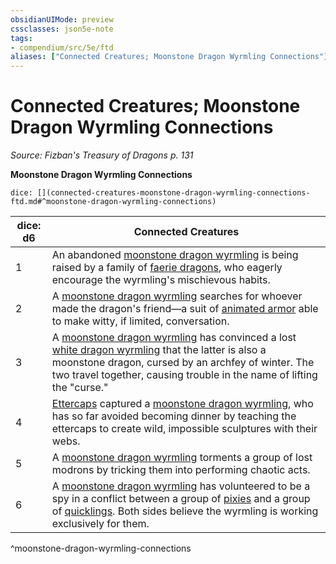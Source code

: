 ```yaml
---
obsidianUIMode: preview
cssclasses: json5e-note
tags:
- compendium/src/5e/ftd
aliases: ["Connected Creatures; Moonstone Dragon Wyrmling Connections"]
---
```

# Connected Creatures; Moonstone Dragon Wyrmling Connections
*Source: Fizban's Treasury of Dragons p. 131* 

**Moonstone Dragon Wyrmling Connections**

`dice: [](connected-creatures-moonstone-dragon-wyrmling-connections-ftd.md#^moonstone-dragon-wyrmling-connections)`

| dice: d6 | Connected Creatures |
|----------|---------------------|
| 1 | An abandoned [moonstone dragon wyrmling](5E2014官方资源/bestiary/dragon/moonstone-dragon-wyrmling-ftd.md) is being raised by a family of [faerie dragons](5E2014官方资源/bestiary/dragon/faerie-dragon-violet.md), who eagerly encourage the wyrmling's mischievous habits. |
| 2 | A [moonstone dragon wyrmling](5E2014官方资源/bestiary/dragon/moonstone-dragon-wyrmling-ftd.md) searches for whoever made the dragon's friend—a suit of [animated armor](5E2014官方资源/bestiary/construct/animated-armor.md) able to make witty, if limited, conversation. |
| 3 | A [moonstone dragon wyrmling](5E2014官方资源/bestiary/dragon/moonstone-dragon-wyrmling-ftd.md) has convinced a lost [white dragon wyrmling](5E2014官方资源/bestiary/dragon/white-dragon-wyrmling.md) that the latter is also a moonstone dragon, cursed by an archfey of winter. The two travel together, causing trouble in the name of lifting the "curse." |
| 4 | [Ettercaps](5E2014官方资源/bestiary/monstrosity/ettercap.md) captured a [moonstone dragon wyrmling](5E2014官方资源/bestiary/dragon/moonstone-dragon-wyrmling-ftd.md), who has so far avoided becoming dinner by teaching the ettercaps to create wild, impossible sculptures with their webs. |
| 5 | A [moonstone dragon wyrmling](5E2014官方资源/bestiary/dragon/moonstone-dragon-wyrmling-ftd.md) torments a group of lost modrons by tricking them into performing chaotic acts. |
| 6 | A [moonstone dragon wyrmling](5E2014官方资源/bestiary/dragon/moonstone-dragon-wyrmling-ftd.md) has volunteered to be a spy in a conflict between a group of [pixies](5E2014官方资源/bestiary/fey/pixie.md) and a group of [quicklings](5E2014官方资源/bestiary/fey/quickling-mpmm.md). Both sides believe the wyrmling is working exclusively for them. |
^moonstone-dragon-wyrmling-connections